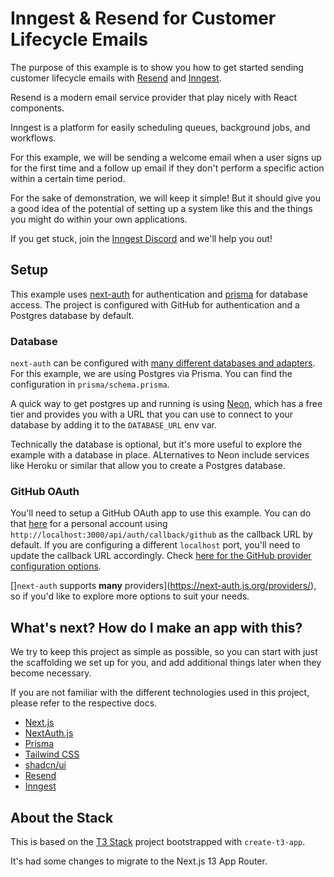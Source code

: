 # Inngest & Resend for Customer Lifecycle Emails

The purpose of this example is to show you how to get started sending customer lifecycle emails with [Resend](https://resend.com/) and [Inngest](https://inngest.com/).

Resend is a modern email service provider that play nicely with React components.

Inngest is a platform for easily scheduling queues, background jobs, and workflows.

For this example, we will be sending a welcome email when a user signs up for the first time and a follow up email if they don't perform a specific action within a certain time period.

For the sake of demonstration, we will keep it simple! But it should give you a good idea of the potential of setting up a system like this and the things you might do within your own applications.

If you get stuck, join the [Inngest Discord](https://www.inngest.com/discord) and we'll help you out!

## Setup

This example uses [next-auth](https://next-auth.js.org/) for authentication and [prisma](https://www.prisma.io/) for database access. The project is configured with GitHub for authentication and a Postgres database by default.

### Database

`next-auth` can be configured with [many different databases and adapters](https://next-auth.js.org/adapters). For this example, we are using Postgres via Prisma. You can find the configuration in `prisma/schema.prisma`.

A quick way to get postgres up and running is using [Neon](https://neon.tech/), which has a free tier and provides you with a URL that you can use to connect to your database by adding it to the `DATABASE_URL` env var.

Technically the database is optional, but it's more useful to explore the example with a database in place. ALternatives to Neon include services like Heroku or similar that allow you to create a Postgres database.

### GitHub OAuth

You'll need to setup a GitHub OAuth app to use this example. You can do that [here](https://github.com/settings/developers) for a personal account using `http://localhost:3000/api/auth/callback/github` as the callback URL by default. If you are configuring a different `localhost` port, you'll need to update the callback URL accordingly. Check [here for the GitHub provider configuration options](https://next-auth.js.org/providers/github).

[]`next-auth` supports **many** providers](https://next-auth.js.org/providers/), so if you'd like to explore more options to suit your needs.

## What's next? How do I make an app with this?

We try to keep this project as simple as possible, so you can start with just the scaffolding we set up for you, and add additional things later when they become necessary.

If you are not familiar with the different technologies used in this project, please refer to the respective docs.

- [Next.js](https://nextjs.org)
- [NextAuth.js](https://next-auth.js.org)
- [Prisma](https://prisma.io)
- [Tailwind CSS](https://tailwindcss.com)
- [shadcn/ui](https://ui.shadcn.com/)
- [Resend](https://resend.com/)
- [Inngest](https://inngest.com/)

## About the Stack

This is based on the [T3 Stack](https://create.t3.gg/) project bootstrapped with `create-t3-app`.

It's had some changes to migrate to the Next.js 13 App Router.
